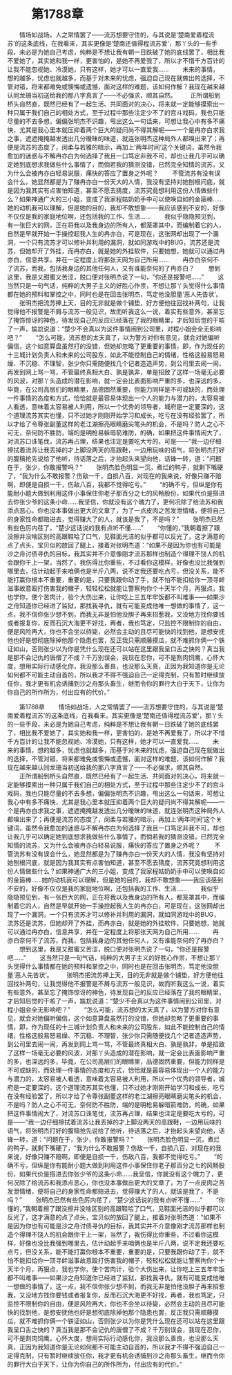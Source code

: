 # 　　第1788章 
　　情场如战场，人之常情罢了——流苏想要守住的，与其说是‘楚南爱着程流苏’的这条底线，在我看来，其实更像是‘楚南还值得程流苏爱’，那丫头的一些手段，未必是为她自己考虑，纯粹是不想让我有朝一日跌破了她的底线罢了，相比我不爱她了，其实她和我一样，更害怕的，是她不再爱我了，所以才不惜千方百计的让我不能忽视她、冷漠她，只有这样，她才可以一直爱我……
　　未来的事情，想的越多，忧虑也就越多，而基于对未来的忧虑，强迫自己现在就做出的选择，不管对错，将来都难免或懊悔或遗憾，面对这样的难题，该如何作解？我现在越来越认同龙珊当初送给我的那八字真言了——不必强求，顺其自然。
　　正所谓船到桥头自然直，既然已经有了一起生活、共同面对的决心，将来就一定能够摸索出一种只属于我们自己的相处方式，至于过程中那些注定少不了的宫斗戏码，我也只能尽量的不去多想，偏偏张明杰不识趣，甩出这么一句话来，可想让我心中有多不痛快，尤其是我心里本就压抑着两个巨大的疑问尚不得其解呢——一个是冉亦白求我之事，遮遮掩掩越发透出几分暧昧的味道，就连张明杰这种局外人都嗅出来了；再便是流苏的态度了，闵柔与若雅的暗示，再加上‘两年时间’这个关键词，虽然令我愈加的迷惑与不解冉亦白为何选择了我且一口笃定非我不可，却也让我几乎可以确定她到底想求我做些什么事情了，而倘若我的猜测没错，已然完全知情的流苏，又为什么会被冉亦白轻易说服，痛快的答应了置身之外呢？
　　不管流苏有没有误会什么，她显然都是为了赚冉亦白一份天大的人情，我没有坚持对她刨根问底，就是因为我其实有点害怕知道，甚至不愿去猜度，流苏究竟想利用这份人情做些什么？如果神通广大的三小姐，变成了我家程姑奶奶手中可以使唤自如的金箍棒……她的动机我可以理解，但是她的目的，我却不敢想象——我应该感到不安的，好像不仅仅是我的家庭地位啊，还包括我的工作、生活……
　　我似乎隐隐预见到，有一张巨大的网，正在将我以及我身边的所有人，都笼罩其中，而编制着它的人，自然是早就开始一手操控起我人生的冉亦白，可是现在，这张网却出现了一个漏洞，一个只有流苏才可以修补并利用的漏洞，就如同游戏中的BUG，流苏还是流苏，但她却开了外挂，而冉亦白，就是她的外挂软件，只要她想，她就可以通过冉亦白，信息共享，并在一定程度上将那张天网为自己所用……
　　冉亦白奈何不了流苏，而我，包括我身边的其他任何人，又有谁能奈何的了冉亦白？
　　想到这里，我是又甜蜜又苦涩，脱口便对张明杰说了一句，"你还是报警吧……"
　　这当然只是一句气话，纯粹的大男子主义的好胜心作祟，不想让那丫头觉得什么事情都在她的预料和掌控之中，同时也是在回击张明杰，笃定他没胆量‘恶人先告状’。
　　张明杰把流苏捧上天，目的无非就是做个铺垫，好方便他往回找补两句，让我觉得他不报警是不屑与流苏一般见识，故而听我这么一说，着实有些意外，甚至忘了掩饰惊讶的神色，待发现自己的反应已经落在了我的眼睛里，才后知后觉的干咳了一声，尴尬说道：“楚少不会真以为这件事情闹到公司里，对程小姐会全无影响吧？”
　　“怎么可能，流苏想的太天真了，以为警方对你有意见，就会对她偏听偏信，这个如意算盘虽然打的没错，但她却忽略了更重要的事情，即，作为现任的十三城计划负责人和未来的公司股东，如此不能控制自己的情绪，性格这般易怒易燥、不沉稳、不理智，张少你只需随便找几个记者造造声势，到公司里去闹一闹，再发到网上骂一骂，不管最终真相大白、孰是孰非，单是招致了这样一场毫无必要的风波，对那丫头造成的潜在影响，就一定会比表面影响严重的多，也深远的多，毕竟，在公司高层们的眼睛里，品德固然重要，但能力同样是不可或缺的，而处理一件事情的态度和方式，恰恰就是最容易体现出一个人的能力与潜力的，太容易被人看透，意味着太容易被人利用，所以一个优秀的领导者，城府是一定要深的，这个道理流苏其实也懂，只不过她才刚刚开始学习和成长，吃亏在没有经验罢了，所以才给了令尊张副董这样的老江湖擦亮眼睛磨尖笔头的机会，不是吗？防人之心不可无，奈何防不胜防，端的是明枪易躲暗箭难防，的确，如果把这件事情闹大了，对流苏口诛笔伐，流苏再占理，结果也注定是要吃大亏的，可是——”我一边仔细擦拭着流苏让我丢掉的才上脚没两天的高跟鞋，一边用玩味的语气，将张明杰打好的腹稿抢先说给了他听，待话落之后，才抬起头来望向他，话锋一转，道：“问题在于，张少，你敢报警吗？”
　　张明杰脸色明显一沉，煮烂的鸭子，就剩下嘴硬了，“我为什么不敢报警？伤敌一千，自损八百，对现在的我来说，好像只赚不赔啊，即便是自损一千，伤敌八百，我都不觉得吃亏。”
　　“的确不亏，但纵是你有能耐小题大做到利用这件小事保住你老子那百分之七的风畅股份，如果代价是搭进去你张少爷的这条小命……我坚信，你就没有这个魄力了，更何况除了给流苏和我添点恶心，你也没本事做出更大的文章了，为了一点皮肉之苦发泄情绪，便将自己的身家性命都赔进去，觉得赚大了的人，就该是我了，不是吗？”
　　张明杰已然有些色厉内荏了，“楚少这话说的我有点听不懂……”
　　“你懂的，”我朝着擦了跟没擦并没啥区别的高跟鞋哈了口气，见鞋面光洁的似乎都可以反光了，这才满意的点了点头，宝贝似的放回了腿上，接着对张明杰道：“如果不是因为你也有可能是沙之舟讨债寻仇的目标，我其实并不介意像刚才流苏那样也制造个得理不饶人的机会跟你干上一架，当然了，我伤得比你重些，不过看你这模样，好像也没比我强到哪里去，估计动起手来咱俩也是半斤八两，说不定我还要吃点亏，但没关系，能不能打赢你根本不重要，重要的是，只要我跟你动了手，就不怕不能扣给你一顶寻衅滋事故意殴打伤害我的帽子，轻轻松松就能让警察拘你个十天半个月，再狠点，我也学你，使个苦肉计，验个大伤出来，让你吃上三五年牢饭都不叫难事——如果沙之舟知道你已经进了监狱，那找我寻仇，就有可能变成他唯一想做的事情了，这一点，我不信你张少想不到，而我无非是怕他没胆子再来招惹我，又没地方找你要钱或者报复你，反而石沉大海更不好找，再者，我也笃定，只监控不限制你的自由，便是风险再大，你也不会坐以待毙，必然会主动的且尽可能快的找到他，是想安抚他也好是想彻底除掉他那个隐患也罢，反正我只需顺藤摸瓜，就不难抓你俩一个铁证如山，否则张少以为你是凭什么现在还可以站在这里跟我呈口舌之快的？真当我是那不会记仇的唐僧了不成？千万别误会，我现在忍你，可不是割肉饲鹰，心怀大度，想用实际行动感化你，我没那么善良，也没那么天真，正因为我知道你是无论如何都不可能主动自首的，所以我才不得不强迫自己一定得克制，只有暂时继续放任你，我才更有机会诱捕到沙之舟那头畜生，继而令你的罪行大白于天下，让你为你自己的所作所为，付出应有的代价。”

　　第1788章 
　　情场如战场，人之常情罢了——流苏想要守住的，与其说是‘楚南爱着程流苏’的这条底线，在我看来，其实更像是‘楚南还值得程流苏爱’，那丫头的一些手段，未必是为她自己考虑，纯粹是不想让我有朝一日跌破了她的底线罢了，相比我不爱她了，其实她和我一样，更害怕的，是她不再爱我了，所以才不惜千方百计的让我不能忽视她、冷漠她，只有这样，她才可以一直爱我……
　　未来的事情，想的越多，忧虑也就越多，而基于对未来的忧虑，强迫自己现在就做出的选择，不管对错，将来都难免或懊悔或遗憾，面对这样的难题，该如何作解？我现在越来越认同龙珊当初送给我的那八字真言了——不必强求，顺其自然。
　　正所谓船到桥头自然直，既然已经有了一起生活、共同面对的决心，将来就一定能够摸索出一种只属于我们自己的相处方式，至于过程中那些注定少不了的宫斗戏码，我也只能尽量的不去多想，偏偏张明杰不识趣，甩出这么一句话来，可想让我心中有多不痛快，尤其是我心里本就压抑着两个巨大的疑问尚不得其解呢——一个是冉亦白求我之事，遮遮掩掩越发透出几分暧昧的味道，就连张明杰这种局外人都嗅出来了；再便是流苏的态度了，闵柔与若雅的暗示，再加上‘两年时间’这个关键词，虽然令我愈加的迷惑与不解冉亦白为何选择了我且一口笃定非我不可，却也让我几乎可以确定她到底想求我做些什么事情了，而倘若我的猜测没错，已然完全知情的流苏，又为什么会被冉亦白轻易说服，痛快的答应了置身之外呢？
　　不管流苏有没有误会什么，她显然都是为了赚冉亦白一份天大的人情，我没有坚持对她刨根问底，就是因为我其实有点害怕知道，甚至不愿去猜度，流苏究竟想利用这份人情做些什么？如果神通广大的三小姐，变成了我家程姑奶奶手中可以使唤自如的金箍棒……她的动机我可以理解，但是她的目的，我却不敢想象——我应该感到不安的，好像不仅仅是我的家庭地位啊，还包括我的工作、生活……
　　我似乎隐隐预见到，有一张巨大的网，正在将我以及我身边的所有人，都笼罩其中，而编制着它的人，自然是早就开始一手操控起我人生的冉亦白，可是现在，这张网却出现了一个漏洞，一个只有流苏才可以修补并利用的漏洞，就如同游戏中的BUG，流苏还是流苏，但她却开了外挂，而冉亦白，就是她的外挂软件，只要她想，她就可以通过冉亦白，信息共享，并在一定程度上将那张天网为自己所用……
　　冉亦白奈何不了流苏，而我，包括我身边的其他任何人，又有谁能奈何的了冉亦白？
　　想到这里，我是又甜蜜又苦涩，脱口便对张明杰说了一句，"你还是报警吧……"
　　这当然只是一句气话，纯粹的大男子主义的好胜心作祟，不想让那丫头觉得什么事情都在她的预料和掌控之中，同时也是在回击张明杰，笃定他没胆量‘恶人先告状’。
　　张明杰把流苏捧上天，目的无非就是做个铺垫，好方便他往回找补两句，让我觉得他不报警是不屑与流苏一般见识，故而听我这么一说，着实有些意外，甚至忘了掩饰惊讶的神色，待发现自己的反应已经落在了我的眼睛里，才后知后觉的干咳了一声，尴尬说道：“楚少不会真以为这件事情闹到公司里，对程小姐会全无影响吧？”
　　“怎么可能，流苏想的太天真了，以为警方对你有意见，就会对她偏听偏信，这个如意算盘虽然打的没错，但她却忽略了更重要的事情，即，作为现任的十三城计划负责人和未来的公司股东，如此不能控制自己的情绪，性格这般易怒易燥、不沉稳、不理智，张少你只需随便找几个记者造造声势，到公司里去闹一闹，再发到网上骂一骂，不管最终真相大白、孰是孰非，单是招致了这样一场毫无必要的风波，对那丫头造成的潜在影响，就一定会比表面影响严重的多，也深远的多，毕竟，在公司高层们的眼睛里，品德固然重要，但能力同样是不可或缺的，而处理一件事情的态度和方式，恰恰就是最容易体现出一个人的能力与潜力的，太容易被人看透，意味着太容易被人利用，所以一个优秀的领导者，城府是一定要深的，这个道理流苏其实也懂，只不过她才刚刚开始学习和成长，吃亏在没有经验罢了，所以才给了令尊张副董这样的老江湖擦亮眼睛磨尖笔头的机会，不是吗？防人之心不可无，奈何防不胜防，端的是明枪易躲暗箭难防，的确，如果把这件事情闹大了，对流苏口诛笔伐，流苏再占理，结果也注定是要吃大亏的，可是——”我一边仔细擦拭着流苏让我丢掉的才上脚没两天的高跟鞋，一边用玩味的语气，将张明杰打好的腹稿抢先说给了他听，待话落之后，才抬起头来望向他，话锋一转，道：“问题在于，张少，你敢报警吗？”
　　张明杰脸色明显一沉，煮烂的鸭子，就剩下嘴硬了，“我为什么不敢报警？伤敌一千，自损八百，对现在的我来说，好像只赚不赔啊，即便是自损一千，伤敌八百，我都不觉得吃亏。”
　　“的确不亏，但纵是你有能耐小题大做到利用这件小事保住你老子那百分之七的风畅股份，如果代价是搭进去你张少爷的这条小命……我坚信，你就没有这个魄力了，更何况除了给流苏和我添点恶心，你也没本事做出更大的文章了，为了一点皮肉之苦发泄情绪，便将自己的身家性命都赔进去，觉得赚大了的人，就该是我了，不是吗？”
　　张明杰已然有些色厉内荏了，“楚少这话说的我有点听不懂……”
　　“你懂的，”我朝着擦了跟没擦并没啥区别的高跟鞋哈了口气，见鞋面光洁的似乎都可以反光了，这才满意的点了点头，宝贝似的放回了腿上，接着对张明杰道：“如果不是因为你也有可能是沙之舟讨债寻仇的目标，我其实并不介意像刚才流苏那样也制造个得理不饶人的机会跟你干上一架，当然了，我伤得比你重些，不过看你这模样，好像也没比我强到哪里去，估计动起手来咱俩也是半斤八两，说不定我还要吃点亏，但没关系，能不能打赢你根本不重要，重要的是，只要我跟你动了手，就不怕不能扣给你一顶寻衅滋事故意殴打伤害我的帽子，轻轻松松就能让警察拘你个十天半个月，再狠点，我也学你，使个苦肉计，验个大伤出来，让你吃上三五年牢饭都不叫难事——如果沙之舟知道你已经进了监狱，那找我寻仇，就有可能变成他唯一想做的事情了，这一点，我不信你张少想不到，而我无非是怕他没胆子再来招惹我，又没地方找你要钱或者报复你，反而石沉大海更不好找，再者，我也笃定，只监控不限制你的自由，便是风险再大，你也不会坐以待毙，必然会主动的且尽可能快的找到他，是想安抚他也好是想彻底除掉他那个隐患也罢，反正我只需顺藤摸瓜，就不难抓你俩一个铁证如山，否则张少以为你是凭什么现在还可以站在这里跟我呈口舌之快的？真当我是那不会记仇的唐僧了不成？千万别误会，我现在忍你，可不是割肉饲鹰，心怀大度，想用实际行动感化你，我没那么善良，也没那么天真，正因为我知道你是无论如何都不可能主动自首的，所以我才不得不强迫自己一定得克制，只有暂时继续放任你，我才更有机会诱捕到沙之舟那头畜生，继而令你的罪行大白于天下，让你为你自己的所作所为，付出应有的代价。”
